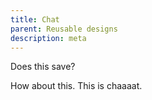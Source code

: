 ```yaml
---
title: Chat
parent: Reusable designs
description: meta
---
```

Does this save?

How about this. This is chaaaat.